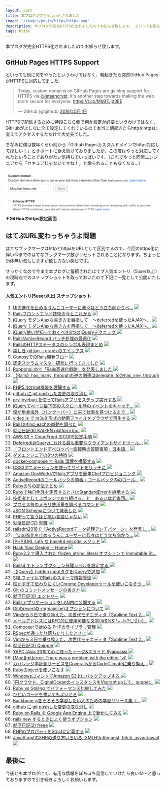 ```yaml
---
layout: post
title: 本ブログが完全https化されました
image: "/images/posts/https/https.png"
description: 本ブログが完全HTTPS化されましたのでお知らせ致します。 といっても別に何をやったというわけではなく、朝起きたら突然GitHub PagesがHTTPSに対応してました。 今まで本ブログに蓄積されたはてブ人気エントリ（5user以上）の現時点でのスナップショットを取っておいたので下記に一覧として公開いたします。
tags: https
---
```


本ブログが完全HTTPS化されましたのでお知らせ致します。

## GitHub Pages HTTPS Support

といっても別に何をやったというわけではなく、朝起きたら突然GitHub PagesがHTTPSに対応してました。

<blockquote class="twitter-tweet" data-lang="ja"><p lang="en" dir="ltr">Today, custom domains on GitHub Pages are gaining support for HTTPS via <a href="https://twitter.com/letsencrypt?ref_src=twsrc%5Etfw">@letsencrypt</a>. It&#39;s another step towards making the web more secure for everyone. <a href="https://t.co/MbB7Jjd3EE">https://t.co/MbB7Jjd3EE</a></p>&mdash; GitHub (@github) <a href="https://twitter.com/github/status/991366832421523456?ref_src=twsrc%5Etfw">2018年5月1日</a></blockquote>

HTTPSで配信するために特段こちら側で何か設定が必要というわけではなく、GitHubがよしなに全て設定してくれているので本当に朝起きたらhttpをhttpsに変えてアクセスするただけで大丈夫でした。

ちなみに僕は数年くらい前から「Github Pagesカスタムドメインでhttps対応してほしい！」とサポートに訴え続けておりましたが、この度はやっと対応してくれたということでありがたい気持ちでいっぱいです。（これでやっと同僚エンジニアから「セキュアじゃないですね！」と煽られることもなくなる...）

![](/images/posts/https/https-github.png)
**↑GitHubのhttps設定画面**

## はてぶURL変わっちゃうよ問題

はてなブックマークはhttpとhttpsをURLとして区別するので、今回のhttps化に伴い今までのはてなブックマーク数がリセットされることになります。ちょっと勿体無い気もしますが致し方ない感じです。

せっかくなので今まで本ブログに蓄積されたはてブ人気エントリ（5user以上）の現時点でのスナップショットを取っておいたので下記に一覧として公開いたします。

#### 人気エントリ(5user以上) スナップショット

1. [UIの進化を止めるうんこユーザーに我々はどう立ち向かうべ...](http://blog.toshimaru.net/cool-ui/) [![](https://b.hatena.ne.jp/entry/image/http://blog.toshimaru.net/cool-ui/)](http://b.hatena.ne.jp/entry/blog.toshimaru.net/cool-ui/)
1. [Railsフロントエンド技術の今とこれから](http://blog.toshimaru.net/rails-frontend/) [![](https://b.hatena.ne.jp/entry/image/http://blog.toshimaru.net/rails-frontend/)](http://b.hatena.ne.jp/entry/blog.toshimaru.net/rails-frontend/)
1. [jQuery モダンAjaxな書き方を目指して　〜deferredを使ったAJAX〜...](http://blog.toshimaru.net/jquery-ajaxdeferredajax) [![](https://b.hatena.ne.jp/entry/image/http://blog.toshimaru.net/jquery-ajaxdeferredajax)](http://b.hatena.ne.jp/entry/blog.toshimaru.net/jquery-ajaxdeferredajax)
1. [jQuery モダンAjaxな書き方を目指して　〜deferredを使ったAJAX〜...](http://blog.toshimaru.net/jquery-ajaxdeferredajax/) [![](https://b.hatena.ne.jp/entry/image/http://blog.toshimaru.net/jquery-ajaxdeferredajax/)](http://b.hatena.ne.jp/entry/blog.toshimaru.net/jquery-ajaxdeferredajax/)
1. [jQuery使いが知っておくべき8つのjQueryテクニック ](http://blog.toshimaru.net/jquery-8-tips/) [![](https://b.hatena.ne.jp/entry/image/http://blog.toshimaru.net/jquery-8-tips/)](http://b.hatena.ne.jp/entry/blog.toshimaru.net/jquery-8-tips/)
1. [Rails/ActiveRecord バッチ処理の最適化](http://blog.toshimaru.net/rails-batch-optimization/) [![](https://b.hatena.ne.jp/entry/image/http://blog.toshimaru.net/rails-batch-optimization/)](http://b.hatena.ne.jp/entry/blog.toshimaru.net/rails-batch-optimization/)
1. [RailsのHTTPステータスのシンボル表現まとめ](http://blog.toshimaru.net/rails-http-status-symbols/) [![](https://b.hatena.ne.jp/entry/image/http://blog.toshimaru.net/rails-http-status-symbols/)](http://b.hatena.ne.jp/entry/blog.toshimaru.net/rails-http-status-symbols/)
1. [美しき git log --graph のエイリアス](http://blog.toshimaru.net/git-log-graph/) [![](https://b.hatena.ne.jp/entry/image/http://blog.toshimaru.net/git-log-graph/)](http://b.hatena.ne.jp/entry/blog.toshimaru.net/git-log-graph/)
1. [GunosyでのRails開発フロー](http://blog.toshimaru.net/gunosy-rails-way/) [![](https://b.hatena.ne.jp/entry/image/http://blog.toshimaru.net/gunosy-rails-way/)](http://b.hatena.ne.jp/entry/blog.toshimaru.net/gunosy-rails-way/)
1. [認定スクラムマスター研修に行ってきました](http://blog.toshimaru.net/scrum-training/) [![](https://b.hatena.ne.jp/entry/image/http://blog.toshimaru.net/scrum-training/)](http://b.hatena.ne.jp/entry/blog.toshimaru.net/scrum-training/)
1. [Roppongi.rbで「Rails高速化戦略」を発表しました ](http://blog.toshimaru.net/roppongirb-speeding-up-rails/) [![](https://b.hatena.ne.jp/entry/image/http://blog.toshimaru.net/roppongirb-speeding-up-rails/)](http://b.hatena.ne.jp/entry/blog.toshimaru.net/roppongirb-speeding-up-rails/)
1. [【Rails】has_many, throughの逆の関連はdelegate, toかhas_one, through](http://blog.toshimaru.net/belongs_to-through/) [![](https://b.hatena.ne.jp/entry/image/http://blog.toshimaru.net/belongs_to-through/)](http://b.hatena.ne.jp/entry/blog.toshimaru.net/belongs_to-through/)
1. [PHP5.4のtrait機能を理解する](http://blog.toshimaru.net/php-trait/) [![](https://b.hatena.ne.jp/entry/image/http://blog.toshimaru.net/php-trait/)](http://b.hatena.ne.jp/entry/blog.toshimaru.net/php-trait/)
1. [github に git pushした変更の取り消し](http://blog.toshimaru.net/git-pushgithub/) [![](https://b.hatena.ne.jp/entry/image/http://blog.toshimaru.net/git-pushgithub/)](http://b.hatena.ne.jp/entry/blog.toshimaru.net/git-pushgithub/)
1. [pry-byebug を使ってRailsアプリをステップ実行する ](http://blog.toshimaru.net/rails-pry-byebug/) [![](https://b.hatena.ne.jp/entry/image/http://blog.toshimaru.net/rails-pry-byebug/)](http://b.hatena.ne.jp/entry/blog.toshimaru.net/rails-pry-byebug/)
1. [jQueryでページ最下部のスクロール時のイベントをキャッチ...](http://blog.toshimaru.net/jquery-bottom-scroll/) [![](https://b.hatena.ne.jp/entry/image/http://blog.toshimaru.net/jquery-bottom-scroll/)](http://b.hatena.ne.jp/entry/blog.toshimaru.net/jquery-bottom-scroll/)
1. [僕が単身海外（バンクーバー）に来て仕事を見つけるまで...](http://blog.toshimaru.net/how-to-find-job-in-Vancouver/) [![](https://b.hatena.ne.jp/entry/image/http://blog.toshimaru.net/how-to-find-job-in-Vancouver/)](http://b.hatena.ne.jp/entry/blog.toshimaru.net/how-to-find-job-in-Vancouver/)
1. [video.js で m3u8 形式の動画ファイルをブラウザで再生する ](http://blog.toshimaru.net/play-m3u8-video-in-browser/) [![](https://b.hatena.ne.jp/entry/image/http://blog.toshimaru.net/play-m3u8-video-in-browser/)](http://b.hatena.ne.jp/entry/blog.toshimaru.net/play-m3u8-video-in-browser/)
1. [Railsのfind_eachの挙動を調べた](http://blog.toshimaru.net/rails-find_each/) [![](https://b.hatena.ne.jp/entry/image/http://blog.toshimaru.net/rails-find_each/)](http://b.hatena.ne.jp/entry/blog.toshimaru.net/rails-find_each/)
1. [就活日記(6) KAIZEN platform Inc.](http://blog.toshimaru.net/job-hunting-6/) [![](https://b.hatena.ne.jp/entry/image/http://blog.toshimaru.net/job-hunting-6/)](http://b.hatena.ne.jp/entry/blog.toshimaru.net/job-hunting-6/)
1. [AWS S3 + CloudFront のCORS設定手順](http://blog.toshimaru.net/s3-cloudfront-cors-setting/) [![](https://b.hatena.ne.jp/entry/image/http://blog.toshimaru.net/s3-cloudfront-cors-setting/)](http://b.hatena.ne.jp/entry/blog.toshimaru.net/s3-cloudfront-cors-setting/)
1. [DeferredはjQueryにおける最も重要なクライアントサイドツール...](http://blog.toshimaru.net/jquerydeferred-is-most-important-client/) [![](https://b.hatena.ne.jp/entry/image/http://blog.toshimaru.net/jquerydeferred-is-most-important-client/)](http://b.hatena.ne.jp/entry/blog.toshimaru.net/jquerydeferred-is-most-important-client/)
1. [「フロントエンドデベロッパー面接時の質問事項」日本語...](http://blog.toshimaru.net/Front-end-Developer-Interview-Questions-Japanese/) [![](https://b.hatena.ne.jp/entry/image/http://blog.toshimaru.net/Front-end-Developer-Interview-Questions-Japanese/)](http://b.hatena.ne.jp/entry/blog.toshimaru.net/Front-end-Developer-Interview-Questions-Japanese/)
1. [ダメエンジニアの8つの特徴](http://blog.toshimaru.net/8/) [![](https://b.hatena.ne.jp/entry/image/http://blog.toshimaru.net/8/)](http://b.hatena.ne.jp/entry/blog.toshimaru.net/8/)
1. [docker-compose で Rails 環境を構築する](http://blog.toshimaru.net/docker-compose-rails/) [![](https://b.hatena.ne.jp/entry/image/http://blog.toshimaru.net/docker-compose-rails/)](http://b.hatena.ne.jp/entry/blog.toshimaru.net/docker-compose-rails/)
1. [CSS3アニメーションを使ってサイトをリッチに ](http://blog.toshimaru.net/css-animation/) [![](https://b.hatena.ne.jp/entry/image/http://blog.toshimaru.net/css-animation/)](http://b.hatena.ne.jp/entry/blog.toshimaru.net/css-animation/)
1. [Amazon OpsWorksでRailsアプリを簡単Chefプロビジョニング ](http://blog.toshimaru.net/opsworks-rails/) [![](https://b.hatena.ne.jp/entry/image/http://blog.toshimaru.net/opsworks-rails/)](http://b.hatena.ne.jp/entry/blog.toshimaru.net/opsworks-rails/)
1. [ActiveRecordのコールバックの順番・コールバック内のロール...](http://blog.toshimaru.net/active-record-callbacks/) [![](https://b.hatena.ne.jp/entry/image/http://blog.toshimaru.net/active-record-callbacks/)](http://b.hatena.ne.jp/entry/blog.toshimaru.net/active-record-callbacks/)
1. [Rubyの%の記法まとめ](http://blog.toshimaru.net/ruby-percent-notation/) [![](https://b.hatena.ne.jp/entry/image/http://blog.toshimaru.net/ruby-percent-notation/)](http://b.hatena.ne.jp/entry/blog.toshimaru.net/ruby-percent-notation/)
1. [Rubyで独自例外を定義するときはStandardErrorを継承する ](http://blog.toshimaru.net/ruby-standard-error/) [![](https://b.hatena.ne.jp/entry/image/http://blog.toshimaru.net/ruby-standard-error/)](http://b.hatena.ne.jp/entry/blog.toshimaru.net/ruby-standard-error/)
1. [技術者としてスポンジであり続けること　あるいは老害回...](http://blog.toshimaru.net/like-a-sponge-as-an-engineer/) [![](https://b.hatena.ne.jp/entry/image/http://blog.toshimaru.net/like-a-sponge-as-an-engineer/)](http://b.hatena.ne.jp/entry/blog.toshimaru.net/like-a-sponge-as-an-engineer/)
1. [プロセス毎のメモリ使用量を調べるコマンド](http://blog.toshimaru.net/linux/) [![](https://b.hatena.ne.jp/entry/image/http://blog.toshimaru.net/linux/)](http://b.hatena.ne.jp/entry/blog.toshimaru.net/linux/)
1. [JSON Schemaについて発表した](http://blog.toshimaru.net/json-schema-collaboration/) [![](https://b.hatena.ne.jp/entry/image/http://blog.toshimaru.net/json-schema-collaboration/)](http://b.hatena.ne.jp/entry/blog.toshimaru.net/json-schema-collaboration/)
1. [PHPって言うほど悪い言語じゃない](http://blog.toshimaru.net/php-is-not-bad-language/) [![](https://b.hatena.ne.jp/entry/image/http://blog.toshimaru.net/php-is-not-bad-language/)](http://b.hatena.ne.jp/entry/blog.toshimaru.net/php-is-not-bad-language/)
1. [就活日記(完) 就職](http://blog.toshimaru.net/job-hunting-fin/) [![](https://b.hatena.ne.jp/entry/image/http://blog.toshimaru.net/job-hunting-fin/)](http://b.hatena.ne.jp/entry/blog.toshimaru.net/job-hunting-fin/)
1. [railsdm2018で「ActiveRecordデータ処理アンチパターン」を発表し...](http://blog.toshimaru.net/rdm2018-active-record-anti-patterns/) [![](https://b.hatena.ne.jp/entry/image/http://blog.toshimaru.net/rdm2018-active-record-anti-patterns/)](http://b.hatena.ne.jp/entry/blog.toshimaru.net/rdm2018-active-record-anti-patterns/)
1. [「UIの進化を止めるうんこユーザーに我々はどう立ち向かう...](http://blog.toshimaru.net/cool-ui-after/) [![](https://b.hatena.ne.jp/entry/image/http://blog.toshimaru.net/cool-ui-after/)](http://b.hatena.ne.jp/entry/blog.toshimaru.net/cool-ui-after/)
1. [[PHP]URL safe な base64 encode メソッド](http://blog.toshimaru.net/phpurl-safe-base64-encode/) [![](https://b.hatena.ne.jp/entry/image/http://blog.toshimaru.net/phpurl-safe-base64-encode/)](http://b.hatena.ne.jp/entry/blog.toshimaru.net/phpurl-safe-base64-encode/)
1. [Hack Your Design! - Home](http://blog.toshimaru.net/) [![](https://b.hatena.ne.jp/entry/image/http://blog.toshimaru.net/)](http://b.hatena.ne.jp/entry/blog.toshimaru.net/)
1. [Ruby2.3 で導入された frozen_string_literal オプションで Immutable St...](http://blog.toshimaru.net/ruby-immutable-string/) [![](https://b.hatena.ne.jp/entry/image/http://blog.toshimaru.net/ruby-immutable-string/)](http://b.hatena.ne.jp/entry/blog.toshimaru.net/ruby-immutable-string/)
1. [Rails4 でトランザクション分離レベルを設定する ](http://blog.toshimaru.net/rails-4-transaction-isolation/) [![](https://b.hatena.ne.jp/entry/image/http://blog.toshimaru.net/rails-4-transaction-isolation/)](http://b.hatena.ne.jp/entry/blog.toshimaru.net/rails-4-transaction-isolation/)
1. [【jQuery】hidden inputタグをjQueryで追加](http://blog.toshimaru.net/jqueryhidden-inputjquery/) [![](https://b.hatena.ne.jp/entry/image/http://blog.toshimaru.net/jqueryhidden-inputjquery/)](http://b.hatena.ne.jp/entry/blog.toshimaru.net/jqueryhidden-inputjquery/)
1. [SQLファイルでRailsのスキーマ情報管理](http://blog.toshimaru.net/manage-schema-with-sql-in-rails/) [![](https://b.hatena.ne.jp/entry/image/http://blog.toshimaru.net/manage-schema-with-sql-in-rails/)](http://b.hatena.ne.jp/entry/blog.toshimaru.net/manage-schema-with-sql-in-rails/)
1. [細かすぎて伝わりにくいChrome Developerツールを使いこなそう...](http://blog.toshimaru.net/chrome-dev-tool/) [![](https://b.hatena.ne.jp/entry/image/http://blog.toshimaru.net/chrome-dev-tool/)](http://b.hatena.ne.jp/entry/blog.toshimaru.net/chrome-dev-tool/)
1. [Git のコミットメッセージの書き方](http://blog.toshimaru.net/git-29764/) [![](https://b.hatena.ne.jp/entry/image/http://blog.toshimaru.net/git-29764/)](http://b.hatena.ne.jp/entry/blog.toshimaru.net/git-29764/)
1. [就活日記(0) エントリー](http://blog.toshimaru.net/job-hunting-0/) [![](https://b.hatena.ne.jp/entry/image/http://blog.toshimaru.net/job-hunting-0/)](http://b.hatena.ne.jp/entry/blog.toshimaru.net/job-hunting-0/)
1. [RailsアプリケーションをLAN内に公開する](http://blog.toshimaru.net/publish-rails-app-in-lan/) [![](https://b.hatena.ne.jp/entry/image/http://blog.toshimaru.net/publish-rails-app-in-lan/)](http://b.hatena.ne.jp/entry/blog.toshimaru.net/publish-rails-app-in-lan/)
1. [Gitのrevertの-m(mainline)オプションについて](http://blog.toshimaru.net/git-revert-mainline/) [![](https://b.hatena.ne.jp/entry/image/http://blog.toshimaru.net/git-revert-mainline/)](http://b.hatena.ne.jp/entry/blog.toshimaru.net/git-revert-mainline/)
1. [Vimから３日で乗り換えた、次世代モテエディタ「Sublime Text 2...](http://blog.toshimaru.net/vimsublime-text-2) [![](https://b.hatena.ne.jp/entry/image/http://blog.toshimaru.net/vimsublime-text-2)](http://b.hatena.ne.jp/entry/blog.toshimaru.net/vimsublime-text-2)
1. [メールアドレスにはRFC的に使用可能な文字(!#$%&'*+-/=?^_`{\|}~)...](http://blog.toshimaru.net/rfc/) [![](https://b.hatena.ne.jp/entry/image/http://blog.toshimaru.net/rfc/)](http://b.hatena.ne.jp/entry/blog.toshimaru.net/rfc/)
1. [Composerで始める PHPのライブラリ管理](http://blog.toshimaru.net/how-to-use-composer-autoload/) [![](https://b.hatena.ne.jp/entry/image/http://blog.toshimaru.net/how-to-use-composer-autoload/)](http://b.hatena.ne.jp/entry/blog.toshimaru.net/how-to-use-composer-autoload/)
1. [RSpecが通ったり落ちたりしたときに](http://blog.toshimaru.net/rspec-occasional-fail/) [![](https://b.hatena.ne.jp/entry/image/http://blog.toshimaru.net/rspec-occasional-fail/)](http://b.hatena.ne.jp/entry/blog.toshimaru.net/rspec-occasional-fail/)
1. [Vimから３日で乗り換えた、次世代モテエディタ「Sublime Text 2...](http://blog.toshimaru.net/vimsublime-text-2/) [![](https://b.hatena.ne.jp/entry/image/http://blog.toshimaru.net/vimsublime-text-2/)](http://b.hatena.ne.jp/entry/blog.toshimaru.net/vimsublime-text-2/)
1. [就活日記(3) Quipper](http://blog.toshimaru.net/job-hunting-3/) [![](https://b.hatena.ne.jp/entry/image/http://blog.toshimaru.net/job-hunting-3/)](http://b.hatena.ne.jp/entry/blog.toshimaru.net/job-hunting-3/)
1. [YAPC::Asia 2015で心に残ったトーク&スライド #yapcasia ](http://blog.toshimaru.net/yapc-2015/) [![](https://b.hatena.ne.jp/entry/image/http://blog.toshimaru.net/yapc-2015/)](http://b.hatena.ne.jp/entry/blog.toshimaru.net/yapc-2015/)
1. [[Mac][git]error: There was a problem with the editor 'vi'.](http://blog.toshimaru.net/macgiterror-there-was-a-problem-with-the-edit/) [![](https://b.hatena.ne.jp/entry/image/http://blog.toshimaru.net/macgiterror-there-was-a-problem-with-the-edit/)](http://b.hatena.ne.jp/entry/blog.toshimaru.net/macgiterror-there-was-a-problem-with-the-edit/)
1. [カバレッジ率計測サービスをCoverallsからCodeClimateに乗り換え...](http://blog.toshimaru.net/coverage-with-codeclimate/) [![](https://b.hatena.ne.jp/entry/image/http://blog.toshimaru.net/coverage-with-codeclimate/)](http://b.hatena.ne.jp/entry/blog.toshimaru.net/coverage-with-codeclimate/)
1. [Rubyのinjectを使いこなす](http://blog.toshimaru.net/ruby-inject/) [![](https://b.hatena.ne.jp/entry/image/http://blog.toshimaru.net/ruby-inject/)](http://b.hatena.ne.jp/entry/blog.toshimaru.net/ruby-inject/)
1. [WindowsコマンドでAmazon S3上にバックアップする ](http://blog.toshimaru.net/windows-s3-sync/) [![](https://b.hatena.ne.jp/entry/image/http://blog.toshimaru.net/windows-s3-sync/)](http://b.hatena.ne.jp/entry/blog.toshimaru.net/windows-s3-sync/)
1. [1円クラウド、DigitalOceanのインスタンスをVagrant upして、puppet...](http://blog.toshimaru.net/digital-ocean-vagrant-puppet/) [![](https://b.hatena.ne.jp/entry/image/http://blog.toshimaru.net/digital-ocean-vagrant-puppet/)](http://b.hatena.ne.jp/entry/blog.toshimaru.net/digital-ocean-vagrant-puppet/)
1. [Ruby vs Golang でパフォーマンス比較してみた](http://blog.toshimaru.net/ruby-vs-go/) [![](https://b.hatena.ne.jp/entry/image/http://blog.toshimaru.net/ruby-vs-go/)](http://b.hatena.ne.jp/entry/blog.toshimaru.net/ruby-vs-go/)
1. [ひどいコードを書いてもよいとき](http://blog.toshimaru.net/why-you-should-write-shitty-code/) [![](https://b.hatena.ne.jp/entry/image/http://blog.toshimaru.net/why-you-should-write-shitty-code/)](http://b.hatena.ne.jp/entry/blog.toshimaru.net/why-you-should-write-shitty-code/)
1. [Backbone.jsをそろそろ学習したい人のための学習リソース集（...](http://blog.toshimaru.net/backbone-learn/) [![](https://b.hatena.ne.jp/entry/image/http://blog.toshimaru.net/backbone-learn/)](http://b.hatena.ne.jp/entry/blog.toshimaru.net/backbone-learn/)
1. [github に git pushした変更の取り消し](http://blog.toshimaru.net/git-pushgithub) [![](https://b.hatena.ne.jp/entry/image/http://blog.toshimaru.net/git-pushgithub)](http://b.hatena.ne.jp/entry/blog.toshimaru.net/git-pushgithub)
1. [Ruby on Rails を Google App Engine 上で動かしてみる](http://blog.toshimaru.net/ruby-on-google-app-engine/) [![](https://b.hatena.ne.jp/entry/image/http://blog.toshimaru.net/ruby-on-google-app-engine/)](http://b.hatena.ne.jp/entry/blog.toshimaru.net/ruby-on-google-app-engine/)
1. [rails new するときによく使うオプション](http://blog.toshimaru.net/rails-new-options/) [![](https://b.hatena.ne.jp/entry/image/http://blog.toshimaru.net/rails-new-options/)](http://b.hatena.ne.jp/entry/blog.toshimaru.net/rails-new-options/)
1. [就活日記(2) freee](http://blog.toshimaru.net/job-hunting-2/) [![](https://b.hatena.ne.jp/entry/image/http://blog.toshimaru.net/job-hunting-2/)](http://b.hatena.ne.jp/entry/blog.toshimaru.net/job-hunting-2/)
1. [PHPのプロパティをStrictに定義する](http://blog.toshimaru.net/php-force-property/) [![](https://b.hatena.ne.jp/entry/image/http://blog.toshimaru.net/php-force-property/)](http://b.hatena.ne.jp/entry/blog.toshimaru.net/php-force-property/)
1. [JavaScriptのXHRの送り方いろいろ: XMLHttpRequest, fetch, async/await ](http://blog.toshimaru.net/new-xhr-fetch-asyncawait/) [![](https://b.hatena.ne.jp/entry/image/http://blog.toshimaru.net/new-xhr-fetch-asyncawait/)](http://b.hatena.ne.jp/entry/blog.toshimaru.net/new-xhr-fetch-asyncawait/)

## 最後に

今後とも本ブログにて、有用な情報をぼちぼち発信していけたら良いな〜と思っておりますので引き続きよろしくお願いします。
